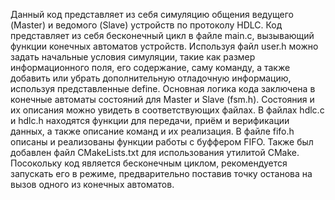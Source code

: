 Данный код представляет из себя симуляцию общения ведущего (Master) и ведомого (Slave) устройств по протоколу HDLC.
Код представляет из себя бесконечный цикл в файле main.c, вызывающий функции конечных автоматов устройств.
Используя файл user.h можно задать начальные условия симуляции, такие как размер информационного поля, его содержание, саму команду, а также добавить или убрать дополнительную отладочную информацию, используя представленные define.
Основная логика кода заключена в конечные автоматы состояний для Master и Slave (fsm.h). Состояния и их описания можно увидеть в соответствующих файлах.
В файлах hdlc.c и hdlc.h находятся функции для передачи, приём и верификации данных, а также описание команд и их реализация.
В файле fifo.h описаны и реализованы функции работы с буффером FIFO.
Также был добавлен файл CMakeLists.txt для использования утилитой CMake.
Посокольку код является бесконечным циклом, рекомендуется запускать его в режиме, предварительно поставив точку останова на вызов одного из конечных автоматов.
